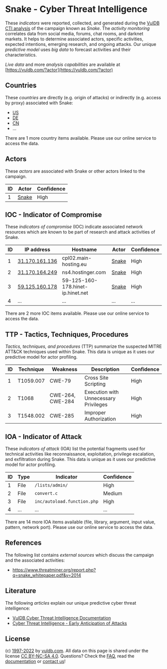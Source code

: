 # Snake - Cyber Threat Intelligence

These _indicators_ were reported, collected, and generated during the [VulDB CTI analysis](https://vuldb.com/?kb.cti) of the campaign known as _Snake_. The _activity monitoring_ correlates data from social media, forums, chat rooms, and darknet markets. It helps to determine associated actors, specific activities, expected intentions, emerging research, and ongoing attacks. Our unique _predictive model_ uses _big data_ to forecast activities and their characteristics.

_Live data_ and more _analysis capabilities_ are available at [https://vuldb.com/?actor](https://vuldb.com/?actor)

## Countries

These _countries_ are directly (e.g. origin of attacks) or indirectly (e.g. access by proxy) associated with Snake:

* [US](https://vuldb.com/?country.us)
* [DE](https://vuldb.com/?country.de)
* [CN](https://vuldb.com/?country.cn)
* ...

There are 1 more country items available. Please use our online service to access the data.

## Actors

These _actors_ are associated with Snake or other actors linked to the campaign.

ID | Actor | Confidence
-- | ----- | ----------
1 | [Snake](https://vuldb.com/?actor.snake) | High

## IOC - Indicator of Compromise

These _indicators of compromise_ (IOC) indicate associated network resources which are known to be part of research and attack activities of Snake.

ID | IP address | Hostname | Actor | Confidence
-- | ---------- | -------- | ----- | ----------
1 | [31.170.161.136](https://vuldb.com/?ip.31.170.161.136) | cpl02.main-hosting.eu | [Snake](https://vuldb.com/?actor.snake) | High
2 | [31.170.164.249](https://vuldb.com/?ip.31.170.164.249) | ns4.hostinger.com | [Snake](https://vuldb.com/?actor.snake) | High
3 | [59.125.160.178](https://vuldb.com/?ip.59.125.160.178) | 59-125-160-178.hinet-ip.hinet.net | [Snake](https://vuldb.com/?actor.snake) | High
4 | ... | ... | ... | ...

There are 2 more IOC items available. Please use our online service to access the data.

## TTP - Tactics, Techniques, Procedures

_Tactics, techniques, and procedures_ (TTP) summarize the suspected MITRE ATT&CK techniques used within Snake. This data is unique as it uses our predictive model for actor profiling.

ID | Technique | Weakness | Description | Confidence
-- | --------- | -------- | ----------- | ----------
1 | T1059.007 | CWE-79 | Cross Site Scripting | High
2 | T1068 | CWE-264, CWE-284 | Execution with Unnecessary Privileges | High
3 | T1548.002 | CWE-285 | Improper Authorization | High

## IOA - Indicator of Attack

These _indicators of attack_ (IOA) list the potential fragments used for technical activities like reconnaissance, exploitation, privilege escalation, and exfiltration during Snake. This data is unique as it uses our predictive model for actor profiling.

ID | Type | Indicator | Confidence
-- | ---- | --------- | ----------
1 | File | `/lists/admin/` | High
2 | File | `convert.c` | Medium
3 | File | `inc/autoload.function.php` | High
4 | ... | ... | ...

There are 14 more IOA items available (file, library, argument, input value, pattern, network port). Please use our online service to access the data.

## References

The following list contains _external sources_ which discuss the campaign and the associated activities:

* https://www.threatminer.org/report.php?q=snake_whitepaper.pdf&y=2014

## Literature

The following _articles_ explain our unique predictive cyber threat intelligence:

* [VulDB Cyber Threat Intelligence Documentation](https://vuldb.com/?kb.cti)
* [Cyber Threat Intelligence - Early Anticipation of Attacks](https://www.scip.ch/en/?labs.20201022)

## License

(c) [1997-2022](https://vuldb.com/?kb.changelog) by [vuldb.com](https://vuldb.com/?kb.about). All data on this page is shared under the license [CC BY-NC-SA 4.0](https://creativecommons.org/licenses/by-nc-sa/4.0/). Questions? Check the [FAQ](https://vuldb.com/?kb.faq), read the [documentation](https://vuldb.com/?kb) or [contact us](https://vuldb.com/?contact)!
